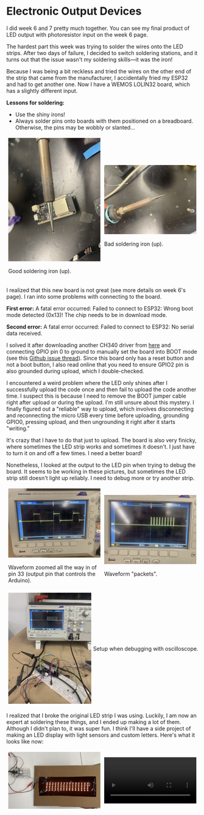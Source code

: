 # Electronic Output Devices

I did week 6 and 7 pretty much together. You can see my final product of LED output with photoresistor input on the week 6 page.

The hardest part this week was trying to solder the wires onto the LED strips. After two days of failure, I decided to switch soldering stations, and it turns out that the issue wasn't my soldering skills—it was the iron!

Because I was being a bit reckless and tried the wires on the other end of the strip that came from the manufacturer, I accidentally fried my ESP32 and had to get another one. Now I have a WEMOS LOLIN32 board, which has a slightly different input.

**Lessons for soldering:**
- Use the shiny irons!
- Always solder pins onto boards with them positioned on a breadboard. Otherwise, the pins may be wobbly or slanted...

<div style="display: flex; flex-wrap: wrap; align-items: center;">
    <div style="flex: 1; padding: 5px;">
        <img src="../img/week7/goodiron.jpg" alt="Good soldering iron">
        <p>Good soldering iron (up).</p>
    </div>
    <div style="flex: 1; padding: 5px;">
        <img src="../img/week7/badiron.jpg" alt="Bad soldering iron">
        <p>Bad soldering iron (up).</p>
    </div>
</div>

I realized that this new board is not great (see more details on week 6's page). I ran into some problems with connecting to the board.

**First error:** A fatal error occurred: Failed to connect to ESP32: Wrong boot mode detected (0x13)! The chip needs to be in download mode.

**Second error:** A fatal error occurred: Failed to connect to ESP32: No serial data received.

I solved it after downloading another CH340 driver from [here](https://www.wemos.cc/en/latest/ch340_driver.html) and connecting GPIO pin 0 to ground to manually set the board into BOOT mode (see this [Github issue thread](https://github.com/espressif/arduino-esp32/issues/333)). Since this board only has a reset button and not a boot button, I also read online that you need to ensure GPIO2 pin is also grounded during upload, which I double-checked.

I encountered a weird problem where the LED only shines after I successfully upload the code once and then fail to upload the code another time. I suspect this is because I need to remove the BOOT jumper cable right after upload or during the upload. I'm still unsure about this mystery. I finally figured out a "reliable" way to upload, which involves disconnecting and reconnecting the micro USB every time before uploading, grounding GPIO0, pressing upload, and then ungrounding it right after it starts "writing."

It's crazy that I have to do that just to upload. The board is also very finicky, where sometimes the LED strip works and sometimes it doesn't. I just have to turn it on and off a few times. I need a better board!

Nonetheless, I looked at the output to the LED pin when trying to debug the board. It seems to be working in these pictures, but sometimes the LED strip still doesn't light up reliably. I need to debug more or try another strip.

<div style="display: flex; flex-wrap: wrap; align-items: center;">
    <div style="flex: 1; padding: 5px;">
        <img src="../img/week7/7-1.jpg" alt="Waveform zoomed in on pin 33">
        <p>Waveform zoomed all the way in of pin 33 (output pin that controls the Arduino).</p>
    </div>
    <div style="flex: 1; padding: 5px;">
        <img src="../img/week7/7-2.jpg" alt="Waveform packets">
        <p>Waveform "packets".</p>
    </div>
</div>

<div style="display: flex; flex-wrap: wrap; align-items: center;">
    <div style="flex: 1; padding: 5px;">
        <img src="../img/week7/7-3.jpg" alt="Setup when debugging with oscilloscope">
    </div>
    <p>Setup when debugging with oscilloscope.</p>
</div>

I realized that I broke the original LED strip I was using. Luckily, I am now an expert at soldering these things, and I ended up making a lot of them. Although I didn't plan to, it was super fun. I think I'll have a side project of making an LED display with light sensors and custom letters. Here's what it looks like now:

<div style="display: flex; flex-wrap: wrap; align-items: center;">
    <div style="flex: 1; padding: 5px;">
        <img src="../img/week7/7-4.jpg" alt="LED display">
    </div>
    <div style="flex: 1; padding: 5px;">
        <video controls width="100%">
            <source src="../img/week7/7-1-MOV.MOV" type="video/mp4">
        </video>
    </div>
</div>
